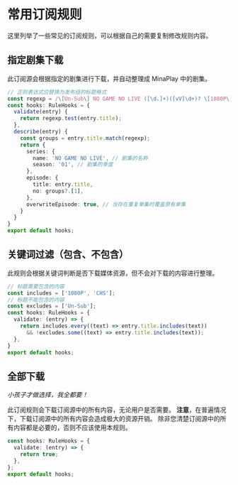 # 常用订阅规则

这里列举了一些常见的订阅规则，可以根据自己的需要复制修改规则内容。

## 指定剧集下载

此订阅源会根据指定的剧集进行下载，并自动整理成 MinaPlay 中的剧集。

```typescript
// 正则表达式应替换为发布组的标题格式
const regexp = /\[Un-Sub\] NO GAME NO LIVE ([\d.]+)([vV]\d+)? \[1080P\]\[BDRip\]\[AAC AVC\]\[HEVC\]\[CHS\]/;
const hooks: RuleHooks = {
  validate(entry) {
    return regexp.test(entry.title);
  },
  describe(entry) {
    const groups = entry.title.match(regexp);
    return {
      series: {
        name: 'NO GAME NO LIVE', // 剧集的名称
        season: '01', // 剧集的季度
      },
      episode: {
        title: entry.title,
        no: groups?.[1],
      },
      overwriteEpisode: true, // 当存在重复单集时覆盖原有单集
    }
  }
}
export default hooks;
```

## 关键词过滤（包含、不包含）

此规则会根据关键词判断是否下载媒体资源，但不会对下载的内容进行整理。

```typescript
// 标题需要包含的内容
const includes = ['1080P', 'CHS'];
// 标题不能包含的内容
const excludes = ['Un-Sub'];
const hooks: RuleHooks = {
  validate: (entry) => {
    return includes.every((text) => entry.title.includes(text))
      && !excludes.some((text) => entry.title.includes(text));
  },
}
export default hooks;
```

## 全部下载

_小孩子才做选择，我全都要！_

此订阅规则会下载订阅源中的所有内容，无论用户是否需要。
__注意__，在普遍情况下，下载订阅源中的所有内容会造成极大的资源开销。
除非您清楚订阅源中的所有内容都是必要的，否则不应该使用本规则。

```typescript
const hooks: RuleHooks = {
  validate: (entry) => {
    return true;
  },
};
export default hooks;
```
